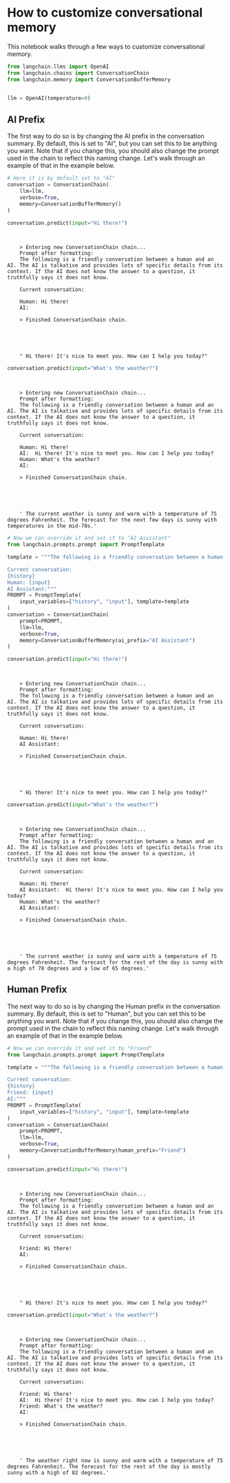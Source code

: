 # How to customize conversational memory

This notebook walks through a few ways to customize conversational memory.

<!-- WARNING: THIS FILE WAS AUTOGENERATED! DO NOT EDIT! Instead, edit the notebook w/the location & name as this file. -->


```python
from langchain.llms import OpenAI
from langchain.chains import ConversationChain
from langchain.memory import ConversationBufferMemory


llm = OpenAI(temperature=0)
```

## AI Prefix

The first way to do so is by changing the AI prefix in the conversation summary. By default, this is set to "AI", but you can set this to be anything you want. Note that if you change this, you should also change the prompt used in the chain to reflect this naming change. Let's walk through an example of that in the example below.


```python
# Here it is by default set to "AI"
conversation = ConversationChain(
    llm=llm, 
    verbose=True, 
    memory=ConversationBufferMemory()
)
```


```python
conversation.predict(input="Hi there!")
```

<CodeOutputBlock lang="python">

```
    
    
    > Entering new ConversationChain chain...
    Prompt after formatting:
    The following is a friendly conversation between a human and an AI. The AI is talkative and provides lots of specific details from its context. If the AI does not know the answer to a question, it truthfully says it does not know.
    
    Current conversation:
    
    Human: Hi there!
    AI:
    
    > Finished ConversationChain chain.





    " Hi there! It's nice to meet you. How can I help you today?"
```

</CodeOutputBlock>


```python
conversation.predict(input="What's the weather?")
```

<CodeOutputBlock lang="python">

```
    
    
    > Entering new ConversationChain chain...
    Prompt after formatting:
    The following is a friendly conversation between a human and an AI. The AI is talkative and provides lots of specific details from its context. If the AI does not know the answer to a question, it truthfully says it does not know.
    
    Current conversation:
    
    Human: Hi there!
    AI:  Hi there! It's nice to meet you. How can I help you today?
    Human: What's the weather?
    AI:
    
    > Finished ConversationChain chain.





    ' The current weather is sunny and warm with a temperature of 75 degrees Fahrenheit. The forecast for the next few days is sunny with temperatures in the mid-70s.'
```

</CodeOutputBlock>


```python
# Now we can override it and set it to "AI Assistant"
from langchain.prompts.prompt import PromptTemplate

template = """The following is a friendly conversation between a human and an AI. The AI is talkative and provides lots of specific details from its context. If the AI does not know the answer to a question, it truthfully says it does not know.

Current conversation:
{history}
Human: {input}
AI Assistant:"""
PROMPT = PromptTemplate(
    input_variables=["history", "input"], template=template
)
conversation = ConversationChain(
    prompt=PROMPT,
    llm=llm, 
    verbose=True, 
    memory=ConversationBufferMemory(ai_prefix="AI Assistant")
)
```


```python
conversation.predict(input="Hi there!")
```

<CodeOutputBlock lang="python">

```
    
    
    > Entering new ConversationChain chain...
    Prompt after formatting:
    The following is a friendly conversation between a human and an AI. The AI is talkative and provides lots of specific details from its context. If the AI does not know the answer to a question, it truthfully says it does not know.
    
    Current conversation:
    
    Human: Hi there!
    AI Assistant:
    
    > Finished ConversationChain chain.





    " Hi there! It's nice to meet you. How can I help you today?"
```

</CodeOutputBlock>


```python
conversation.predict(input="What's the weather?")
```

<CodeOutputBlock lang="python">

```
    
    
    > Entering new ConversationChain chain...
    Prompt after formatting:
    The following is a friendly conversation between a human and an AI. The AI is talkative and provides lots of specific details from its context. If the AI does not know the answer to a question, it truthfully says it does not know.
    
    Current conversation:
    
    Human: Hi there!
    AI Assistant:  Hi there! It's nice to meet you. How can I help you today?
    Human: What's the weather?
    AI Assistant:
    
    > Finished ConversationChain chain.





    ' The current weather is sunny and warm with a temperature of 75 degrees Fahrenheit. The forecast for the rest of the day is sunny with a high of 78 degrees and a low of 65 degrees.'
```

</CodeOutputBlock>

## Human Prefix

The next way to do so is by changing the Human prefix in the conversation summary. By default, this is set to "Human", but you can set this to be anything you want. Note that if you change this, you should also change the prompt used in the chain to reflect this naming change. Let's walk through an example of that in the example below.


```python
# Now we can override it and set it to "Friend"
from langchain.prompts.prompt import PromptTemplate

template = """The following is a friendly conversation between a human and an AI. The AI is talkative and provides lots of specific details from its context. If the AI does not know the answer to a question, it truthfully says it does not know.

Current conversation:
{history}
Friend: {input}
AI:"""
PROMPT = PromptTemplate(
    input_variables=["history", "input"], template=template
)
conversation = ConversationChain(
    prompt=PROMPT,
    llm=llm, 
    verbose=True, 
    memory=ConversationBufferMemory(human_prefix="Friend")
)
```


```python
conversation.predict(input="Hi there!")
```

<CodeOutputBlock lang="python">

```
    
    
    > Entering new ConversationChain chain...
    Prompt after formatting:
    The following is a friendly conversation between a human and an AI. The AI is talkative and provides lots of specific details from its context. If the AI does not know the answer to a question, it truthfully says it does not know.
    
    Current conversation:
    
    Friend: Hi there!
    AI:
    
    > Finished ConversationChain chain.





    " Hi there! It's nice to meet you. How can I help you today?"
```

</CodeOutputBlock>


```python
conversation.predict(input="What's the weather?")
```

<CodeOutputBlock lang="python">

```
    
    
    > Entering new ConversationChain chain...
    Prompt after formatting:
    The following is a friendly conversation between a human and an AI. The AI is talkative and provides lots of specific details from its context. If the AI does not know the answer to a question, it truthfully says it does not know.
    
    Current conversation:
    
    Friend: Hi there!
    AI:  Hi there! It's nice to meet you. How can I help you today?
    Friend: What's the weather?
    AI:
    
    > Finished ConversationChain chain.





    ' The weather right now is sunny and warm with a temperature of 75 degrees Fahrenheit. The forecast for the rest of the day is mostly sunny with a high of 82 degrees.'
```

</CodeOutputBlock>
